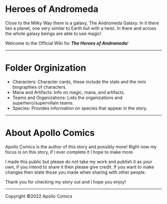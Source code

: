 # Heroes of Andromeda 

Close to the Milky Way there is a galaxy, The Andromeda Galaxy. In it there lies a planet, one very similar to Earth but with a twist. In there and across the whole galaxy beings are able to use magic! 

Welcome to the Official Wiki for _**The Heroes of Andromeda**!_

-----

# Folder Orginization
- Characters: Character cards, these include the stats and the mini biographies of characters.
- Mana and Artifacts: Info on magic, mana, and artifacts.
- Teams and Organizations: Lists the organizations and superhero/supervillain teams.
- Species: Provides information on species that appear in the story.
-----

# About Apollo Comics

Apollo Comics is the author of this story and possibly more! Right now my focus is on this story, if I ever complete it I hope to make more.

I made this public but please do not take my work and publish it as your own, if you intend to share it then please give credit. If you want to make changes then state those you made when sharing with other people. 

Thank you for checking my story out and I hope you enjoy!

-----

Copyright ©2022 Apollo Comics
